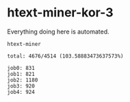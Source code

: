 # htext-miner-kor-3

Everything doing here is automated.

```
htext-miner

total: 4676/4514 (103.58883473637573%)

job0: 831
job1: 821
job2: 1180
job3: 920
job4: 924
```